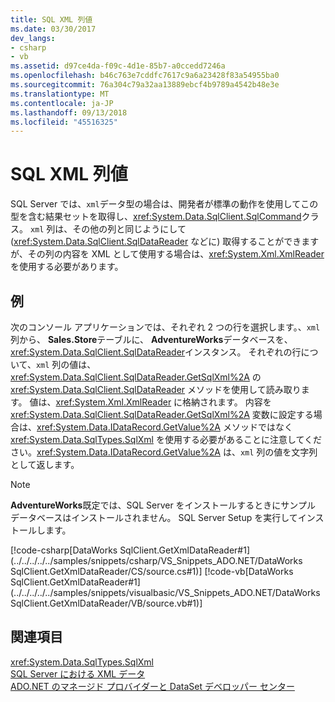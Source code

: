 ```yaml
---
title: SQL XML 列値
ms.date: 03/30/2017
dev_langs:
- csharp
- vb
ms.assetid: d97ce4da-f09c-4d1e-85b7-a0ccedd7246a
ms.openlocfilehash: b46c763e7cddfc7617c9a6a23428f83a54955ba0
ms.sourcegitcommit: 76a304c79a32aa13889ebcf4b9789a4542b48e3e
ms.translationtype: MT
ms.contentlocale: ja-JP
ms.lasthandoff: 09/13/2018
ms.locfileid: "45516325"
---
```

# <a name="sql-xml-column-values"></a>SQL XML 列値
SQL Server では、`xml`データ型の場合は、開発者が標準の動作を使用してこの型を含む結果セットを取得し、<xref:System.Data.SqlClient.SqlCommand>クラス。 `xml` 列は、その他の列と同じようにして (<xref:System.Data.SqlClient.SqlDataReader> などに) 取得することができますが、その列の内容を XML として使用する場合は、<xref:System.Xml.XmlReader> を使用する必要があります。  
  
## <a name="example"></a>例  
 次のコンソール アプリケーションでは、それぞれ 2 つの行を選択します。、`xml`列から、 **Sales.Store**テーブルに、 **AdventureWorks**データベースを、<xref:System.Data.SqlClient.SqlDataReader>インスタンス。 それぞれの行について、`xml` 列の値は、<xref:System.Data.SqlClient.SqlDataReader.GetSqlXml%2A> の <xref:System.Data.SqlClient.SqlDataReader> メソッドを使用して読み取ります。 値は、<xref:System.Xml.XmlReader> に格納されます。 内容を <xref:System.Data.SqlClient.SqlDataReader.GetSqlXml%2A> 変数に設定する場合は、<xref:System.Data.IDataRecord.GetValue%2A> メソッドではなく <xref:System.Data.SqlTypes.SqlXml> を使用する必要があることに注意してください。<xref:System.Data.IDataRecord.GetValue%2A> は、`xml` 列の値を文字列として返します。  
  
> [!NOTE]
>  **AdventureWorks**既定では、SQL Server をインストールするときにサンプル データベースはインストールされません。 SQL Server Setup を実行してインストールします。  
  
 [!code-csharp[DataWorks SqlClient.GetXmlDataReader#1](../../../../../samples/snippets/csharp/VS_Snippets_ADO.NET/DataWorks SqlClient.GetXmlDataReader/CS/source.cs#1)]
 [!code-vb[DataWorks SqlClient.GetXmlDataReader#1](../../../../../samples/snippets/visualbasic/VS_Snippets_ADO.NET/DataWorks SqlClient.GetXmlDataReader/VB/source.vb#1)]  
  
## <a name="see-also"></a>関連項目  
 <xref:System.Data.SqlTypes.SqlXml>  
 [SQL Server における XML データ](../../../../../docs/framework/data/adonet/sql/xml-data-in-sql-server.md)  
 [ADO.NET のマネージド プロバイダーと DataSet デベロッパー センター](https://go.microsoft.com/fwlink/?LinkId=217917)

